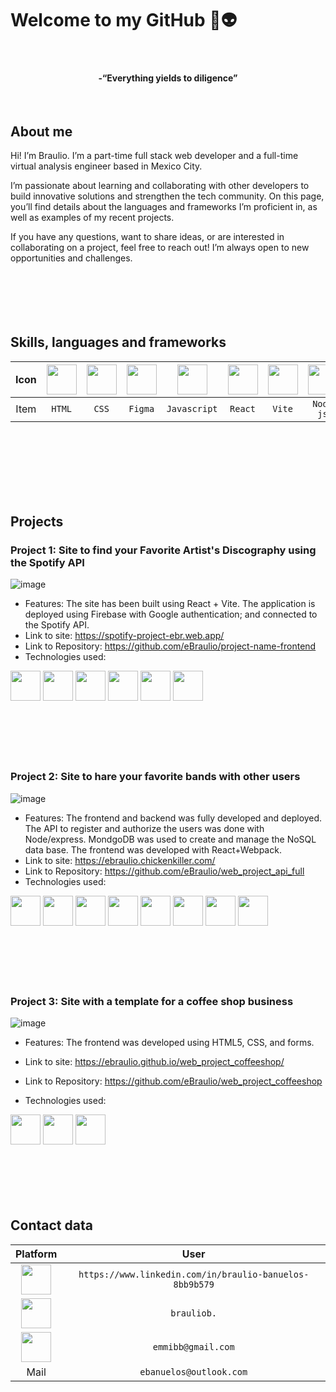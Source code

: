 # Welcome to my GitHub :space_invader::alien:
<br>
<h4 align="center">-“Everything yields to diligence”</h4>
<br>

## About me

Hi! I’m Braulio.
I’m a part-time full stack web developer and a full-time virtual analysis engineer based in Mexico City.

I’m passionate about learning and collaborating with other developers to build innovative solutions and strengthen the tech community. On this page, you’ll find details about the languages and frameworks I’m proficient in, as well as examples of my recent projects.

If you have any questions, want to share ideas, or are interested in collaborating on a project, feel free to reach out! I’m always open to new opportunities and challenges.
<br>
<br>
<br>
<br>
<br>
<br>

## Skills, languages and frameworks
<!--
|      Item          |                         Icon                                                                                 |
| :----------------: | :----------------------------------------------------------------------------------------------------------: |
|    `HTML`          |  <img src="https://github.com/user-attachments/assets/3afe139d-12b4-45d7-af43-c170461563eb" width="48">      |
|    `CSS`           |  <img src="https://github.com/user-attachments/assets/823f35f6-0cd9-44a4-acfa-8f3e687c1b9d" width="48">      |
|    `Figma`         |  <img src="https://github.com/user-attachments/assets/5b2a6798-48a4-4e93-a1a7-c077f84219c1" width="48">      |
|    `Javascript`    |  <img src="https://github.com/user-attachments/assets/a86e44d1-c4a6-4297-b487-65e9594fbbb3" width="48">      |
|    `React`         |  <img src="https://github.com/user-attachments/assets/5e0ea6e3-1fb0-40a7-b0f3-e03cbd9c0471" width="48">      |
|    `Vite`          |  <img src="https://github.com/user-attachments/assets/ba6e40f7-f0a4-4952-93e0-b11ce109c93b" width="48">      |
|    `Node js`       |  <img src="https://github.com/user-attachments/assets/bcd4bf21-52f1-498b-8363-ebde88e88f4c" width="48">      |
|    `Express`       |  <img src="https://github.com/user-attachments/assets/f9bbe27e-bc3a-4714-8b18-a9422dfde6d7" width="48">      |
|    `MongoDB`       |  <img src="https://github.com/user-attachments/assets/94871ae8-7c1f-4cff-9168-0b4f2b2d405b" width="48">      |
|    `Firebase`      |  <img src="https://github.com/user-attachments/assets/f778ce5f-f3ef-4ff2-bd7d-e9edf7977539" width="48">      | -->
 
|      Icon          |<img src="https://github.com/user-attachments/assets/3afe139d-12b4-45d7-af43-c170461563eb" width="48">      | <img src="https://github.com/user-attachments/assets/823f35f6-0cd9-44a4-acfa-8f3e687c1b9d" width="48">      | <img src="https://github.com/user-attachments/assets/5b2a6798-48a4-4e93-a1a7-c077f84219c1" width="48">      | <img src="https://github.com/user-attachments/assets/a86e44d1-c4a6-4297-b487-65e9594fbbb3" width="48">      | <img src="https://github.com/user-attachments/assets/5e0ea6e3-1fb0-40a7-b0f3-e03cbd9c0471" width="48">      |  <img src="https://github.com/user-attachments/assets/ba6e40f7-f0a4-4952-93e0-b11ce109c93b" width="48">      | <img src="https://github.com/user-attachments/assets/bcd4bf21-52f1-498b-8363-ebde88e88f4c" width="48">      | <img src="https://github.com/user-attachments/assets/f9bbe27e-bc3a-4714-8b18-a9422dfde6d7" width="48">      | <img src="https://github.com/user-attachments/assets/94871ae8-7c1f-4cff-9168-0b4f2b2d405b" width="48">      | <img src="https://github.com/user-attachments/assets/f778ce5f-f3ef-4ff2-bd7d-e9edf7977539" width="48">      |
| :----------------: |:----------------------------------------------------------------------------------------------------------:      | :----------------------------------------------------------------------------------------------------------:      | :----------------------------------------------------------------------------------------------------------:      | :----------------------------------------------------------------------------------------------------------:      | :----------------------------------------------------------------------------------------------------------:      |  :----------------------------------------------------------------------------------------------------------:      | :----------------------------------------------------------------------------------------------------------:      | :----------------------------------------------------------------------------------------------------------:      | :----------------------------------------------------------------------------------------------------------:      | :----------------------------------------------------------------------------------------------------------:      |
|      Item          | `HTML`          |`CSS`           | `Figma`         | `Javascript`    |  `React`         | `Vite`          |  `Node js`       | `Express`       | `MongoDB`       | `Firebase`      |
<br>
<br>
<br>
<br>
<br>
<br>

## Projects 

### Project 1: Site to find your Favorite Artist's Discography using the Spotify API

![image](https://github.com/user-attachments/assets/425b5046-43b2-4610-b7f9-adf1528cb516)

- Features:
The site has been built using React + Vite. The application is deployed using Firebase with Google authentication; and connected to the Spotify API.
- Link to site: https://spotify-project-ebr.web.app/
- Link to Repository: https://github.com/eBraulio/project-name-frontend
- Technologies used:
<img src="https://github.com/user-attachments/assets/3afe139d-12b4-45d7-af43-c170461563eb" width="48">
<img src="https://github.com/user-attachments/assets/823f35f6-0cd9-44a4-acfa-8f3e687c1b9d" width="48">
<img src="https://github.com/user-attachments/assets/a86e44d1-c4a6-4297-b487-65e9594fbbb3" width="48">
<img src="https://github.com/user-attachments/assets/5e0ea6e3-1fb0-40a7-b0f3-e03cbd9c0471" width="48">
<img src="https://github.com/user-attachments/assets/ba6e40f7-f0a4-4952-93e0-b11ce109c93b" width="48">
<img src="https://github.com/user-attachments/assets/f778ce5f-f3ef-4ff2-bd7d-e9edf7977539" width="48">
<br>
<br>
<br>
<br>
<br>
<br>

### Project 2: Site to hare your favorite bands with other users

![image](https://github.com/user-attachments/assets/027400c4-f386-4c40-813d-5a813bfe72b8)

- Features:
The frontend and backend was fully developed and deployed. The API to register and authorize the users was done with Node/express. MondgoDB was used to create and manage the NoSQL data base. The frontend was developed with React+Webpack. 
- Link to site:	https://ebraulio.chickenkiller.com/
- Link to Repository: https://github.com/eBraulio/web_project_api_full
- Technologies used:
<img src="https://github.com/user-attachments/assets/3afe139d-12b4-45d7-af43-c170461563eb" width="48">   
<img src="https://github.com/user-attachments/assets/823f35f6-0cd9-44a4-acfa-8f3e687c1b9d" width="48">      
<img src="https://github.com/user-attachments/assets/5b2a6798-48a4-4e93-a1a7-c077f84219c1" width="48">
<img src="https://github.com/user-attachments/assets/a86e44d1-c4a6-4297-b487-65e9594fbbb3" width="48">      
<img src="https://github.com/user-attachments/assets/5e0ea6e3-1fb0-40a7-b0f3-e03cbd9c0471" width="48">      
<img src="https://github.com/user-attachments/assets/bcd4bf21-52f1-498b-8363-ebde88e88f4c" width="48">      
<img src="https://github.com/user-attachments/assets/f9bbe27e-bc3a-4714-8b18-a9422dfde6d7" width="48">      
<img src="https://github.com/user-attachments/assets/94871ae8-7c1f-4cff-9168-0b4f2b2d405b" width="48">
<br>
<br>
<br>
<br>
<br>
<br>

### Project 3: Site with a template for a coffee shop business

![image](https://github.com/user-attachments/assets/ac9c95ae-c1cd-49e9-9634-dc90c0678857)

- Features:
The frontend was developed using HTML5, CSS, and forms.
 
- Link to site:	https://ebraulio.github.io/web_project_coffeeshop/
- Link to Repository: https://github.com/eBraulio/web_project_coffeeshop
- Technologies used:
<img src="https://github.com/user-attachments/assets/3afe139d-12b4-45d7-af43-c170461563eb" width="48">   
<img src="https://github.com/user-attachments/assets/823f35f6-0cd9-44a4-acfa-8f3e687c1b9d" width="48">      
<img src="https://github.com/user-attachments/assets/5b2a6798-48a4-4e93-a1a7-c077f84219c1" width="48">
<br>
<br>
<br>
<br>
<br>
<br>

## Contact data

|      Platform                                                                                                      |                        User                                    |
| :----------------------------------------------------------------------------------------------------------------: | :------------------------------------------------------------: |
|    <img src="https://github.com/user-attachments/assets/89f181e4-1ecc-4d4e-a4a4-d5fe6fac670b" width="48">          |     `https://www.linkedin.com/in/braulio-banuelos-8bb9b579`    |
|    <img src="https://github.com/user-attachments/assets/d1f11fe5-f662-44d6-b50f-6387ab429aee" width="48">          |     `brauliob.`                                                |
|    <img src="https://github.com/user-attachments/assets/c4d00daa-92ba-4558-bd0c-3675576a19d8" width="48">          |     `emmibb@gmail.com`                                         |
|    Mail                                                                                                            |     `ebanuelos@outlook.com`                                    |

<br>
<br>
<br>
<br>
<br>
<br>


<!--
**eBraulio/eBraulio** is a ✨ _special_ ✨ repository because its `README.md` (this file) appears on your GitHub profile.

Here are some ideas to get you started:

- 🔭 I’m currently working on ...
- 🌱 I’m currently learning ...
- 👯 I’m looking to collaborate on ...
- 🤔 I’m looking for help with ...
- 💬 Ask me about ...
- 📫 How to reach me: ...
- 😄 Pronouns: ...
- ⚡ Fun fact: ...
-->
